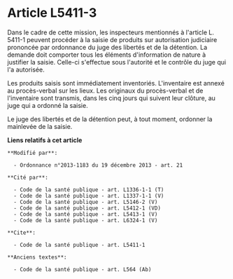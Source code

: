 # Article L5411-3

Dans le cadre de cette mission, les inspecteurs mentionnés à l'article L. 5411-1 peuvent procéder à la saisie de produits sur
autorisation judiciaire prononcée par ordonnance du juge des libertés et de la détention. La demande doit comporter tous les
éléments d'information de nature à justifier la saisie. Celle-ci s'effectue sous l'autorité et le contrôle du juge qui l'a
autorisée. 

Les produits saisis sont immédiatement inventoriés. L'inventaire est annexé au procès-verbal sur les lieux. Les originaux du
procès-verbal et de l'inventaire sont transmis, dans les cinq jours qui suivent leur clôture, au juge qui a ordonné la
saisie. 

Le juge des libertés et de la détention peut, à tout moment, ordonner la mainlevée de la saisie.

**Liens relatifs à cet article**

	**Modifié par**:

	  - Ordonnance n°2013-1183 du 19 décembre 2013 - art. 21

	**Cité par**:

	  - Code de la santé publique - art. L1336-1-1 (T)
	  - Code de la santé publique - art. L1337-1-1 (V)
	  - Code de la santé publique - art. L5146-2 (V)
	  - Code de la santé publique - art. L5412-1 (VD)
	  - Code de la santé publique - art. L5413-1 (V)
	  - Code de la santé publique - art. L6324-1 (V)

	**Cite**:

	  - Code de la santé publique - art. L5411-1

	**Anciens textes**:

	  - Code de la santé publique - art. L564 (Ab)
